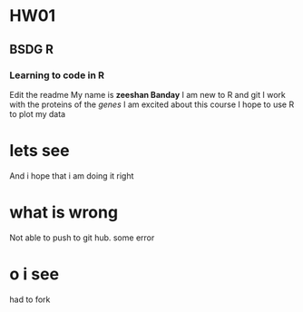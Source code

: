 # HW01
## BSDG R
### Learning to code in R 
Edit the readme
My name is **zeeshan Banday**
I am new to R and git
I work with the proteins of the *genes*
I am excited about this course
I hope to use R to plot my data
# lets see
And i hope that i am doing it right
# what is wrong
 Not able to push to git hub. some error
# o i see
had to fork

